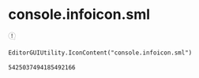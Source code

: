 # console.infoicon.sml
![](/img/console.infoicon.sml.png)

``` CSharp
EditorGUIUtility.IconContent("console.infoicon.sml")
```
```
5425037494185492166
```
